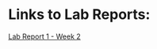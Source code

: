 
# Links to Lab Reports:
[Lab Report 1 - Week 2](https://declaire.github.io/cse15l-lab-reports/lab-report-1-week-2.html)

